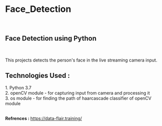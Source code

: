 <h1>Face_Detection</h1><br>
<h2>Face Detection using Python</h2><br>

This projects detects the person's face in the live streaming camera input.<br>

<h2>Technologies Used : </h2>
1. Python 3.7<br>
2. openCV module - for capturing input from camera and processing it<br>
3. os module - for finding the path of haarcascade classifier of openCV module<br><br>


<b>Refrences : </b> https://data-flair.training/
